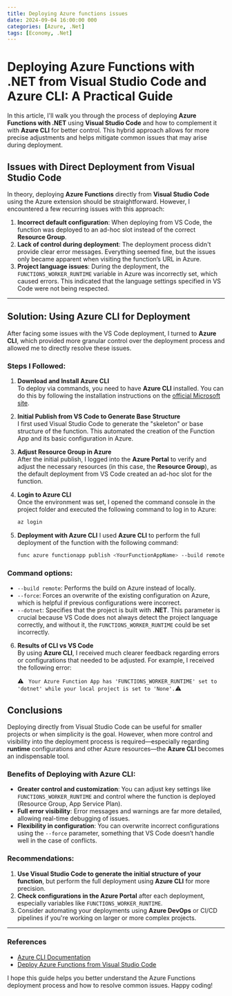 ```yaml
---
title: Deploying Azure functions issues
date: 2024-09-04 16:00:00 000
categories: [Azure, .Net]
tags: [Economy, .Net]
---
```

# Deploying Azure Functions with .NET from Visual Studio Code and Azure CLI: A Practical Guide

In this article, I'll walk you through the process of deploying **Azure Functions with .NET** using **Visual Studio Code** and how to complement it with **Azure CLI** for better control. This hybrid approach allows for more precise adjustments and helps mitigate common issues that may arise during deployment.

## Issues with Direct Deployment from Visual Studio Code

In theory, deploying **Azure Functions** directly from **Visual Studio Code** using the Azure extension should be straightforward. However, I encountered a few recurring issues with this approach:

1. **Incorrect default configuration**: When deploying from VS Code, the function was deployed to an ad-hoc slot instead of the correct **Resource Group**.
2. **Lack of control during deployment**: The deployment process didn't provide clear error messages. Everything seemed fine, but the issues only became apparent when visiting the function’s URL in Azure.
3. **Project language issues**: During the deployment, the `FUNCTIONS_WORKER_RUNTIME` variable in Azure was incorrectly set, which caused errors. This indicated that the language settings specified in VS Code were not being respected.

---

## Solution: Using Azure CLI for Deployment

After facing some issues with the VS Code deployment, I turned to **Azure CLI**, which provided more granular control over the deployment process and allowed me to directly resolve these issues.

### Steps I Followed:

1. **Download and Install Azure CLI**  
   To deploy via commands, you need to have **Azure CLI** installed. You can do this by following the installation instructions on the [official Microsoft site](https://docs.microsoft.com/en-us/cli/azure/install-azure-cli).

2. **Initial Publish from VS Code to Generate Base Structure**  
   I first used Visual Studio Code to generate the "skeleton" or base structure of the function. This automated the creation of the Function App and its basic configuration in Azure.

3. **Adjust Resource Group in Azure**  
   After the initial publish, I logged into the **Azure Portal** to verify and adjust the necessary resources (in this case, the **Resource Group**), as the default deployment from VS Code created an ad-hoc slot for the function.

4. **Login to Azure CLI**  
   Once the environment was set, I opened the command console in the project folder and executed the following command to log in to Azure:
   ```bash
   az login
5. **Deployment with Azure CLI**
    I used **Azure CLI** to perform the full deployment of the function with the following command:
    ```bash
    func azure functionapp publish <YourFunctionAppName> --build remote --force --dotnet

### Command options:

   - `--build remote`: Performs the build on Azure instead of locally.
   - `--force`: Forces an overwrite of the existing configuration on Azure, which is helpful if previous configurations were incorrect.
   - `--dotnet`: Specifies that the project is built with **.NET**. This parameter is crucial because VS Code does not always detect the project language correctly, and without it, the `FUNCTIONS_WORKER_RUNTIME` could be set incorrectly.

6. **Results of CLI vs VS Code**  
   By using **Azure CLI**, I received much clearer feedback regarding errors or configurations that needed to be adjusted. For example, I received the following error:

   ⚠️ ` Your Azure Function App has 'FUNCTIONS_WORKER_RUNTIME' set to 'dotnet' while your local project is set to 'None'.`⚠️

## Conclusions

Deploying directly from Visual Studio Code can be useful for smaller projects or when simplicity is the goal. However, when more control and visibility into the deployment process is required—especially regarding **runtime** configurations and other Azure resources—the **Azure CLI** becomes an indispensable tool.

### Benefits of Deploying with Azure CLI:
- **Greater control and customization**: You can adjust key settings like `FUNCTIONS_WORKER_RUNTIME` and control where the function is deployed (Resource Group, App Service Plan).
- **Full error visibility**: Error messages and warnings are far more detailed, allowing real-time debugging of issues.
- **Flexibility in configuration**: You can overwrite incorrect configurations using the `--force` parameter, something that VS Code doesn’t handle well in the case of conflicts.

### Recommendations:
1. **Use Visual Studio Code to generate the initial structure of your function**, but perform the full deployment using **Azure CLI** for more precision.
2. **Check configurations in the Azure Portal** after each deployment, especially variables like `FUNCTIONS_WORKER_RUNTIME`.
3. Consider automating your deployments using **Azure DevOps** or CI/CD pipelines if you're working on larger or more complex projects.

---

### References

- [Azure CLI Documentation](https://docs.microsoft.com/en-us/cli/azure/)
- [Deploy Azure Functions from Visual Studio Code](https://docs.microsoft.com/en-us/azure/azure-functions/functions-develop-vs-code)

I hope this guide helps you better understand the Azure Functions deployment process and how to resolve common issues. Happy coding!